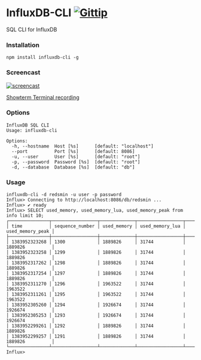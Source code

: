 InfluxDB-CLI [![Gittip](http://badgr.co/gittip/fgribreau.png)](https://www.gittip.com/fgribreau/)
============

SQL CLI for InfluxDB

### Installation
```shell
npm install influxdb-cli -g
```

### Screencast

[![screencast](http://i.imgur.com/VpCXxlm.gif)](http://showterm.io/0cec86260d6a74f636907#slow)

[Showterm Terminal recording](http://showterm.io/0cec86260d6a74f636907#slow)

### Options

```shell
InfluxDB SQL CLI
Usage: influxdb-cli

Options:
  -h, --hostname  Host [%s]      [default: "localhost"]
  --port          Port [%s]      [default: 8086]
  -u, --user      User [%s]      [default: "root"]
  -p, --password  Password [%s]  [default: "root"]
  -d, --database  Database [%s]  [default: "db"]
```

### Usage

```shell
influxdb-cli -d redsmin -u user -p password
Influx> Connecting to http://localhost:8086/db/redsmin ...
Influx> ✔ ready
Influx> SELECT used_memory, used_memory_lua, used_memory_peak from info limit 10;
┌───────────────┬─────────────────┬─────────────┬─────────────────┬──────────────────┐
│ time          │ sequence_number │ used_memory │ used_memory_lua │ used_memory_peak │
├───────────────┼─────────────────┼─────────────┼─────────────────┼──────────────────┤
│ 1383952323268 │ 1300            │ 1889826     │ 31744           │ 1889826          │
│ 1383952323258 │ 1299            │ 1889826     │ 31744           │ 1889826          │
│ 1383952317262 │ 1298            │ 1889826     │ 31744           │ 1889826          │
│ 1383952317254 │ 1297            │ 1889826     │ 31744           │ 1889826          │
│ 1383952311270 │ 1296            │ 1963522     │ 31744           │ 1963522          │
│ 1383952311261 │ 1295            │ 1963522     │ 31744           │ 1963522          │
│ 1383952305260 │ 1294            │ 1926674     │ 31744           │ 1926674          │
│ 1383952305253 │ 1293            │ 1926674     │ 31744           │ 1926674          │
│ 1383952299261 │ 1292            │ 1889826     │ 31744           │ 1889826          │
│ 1383952299257 │ 1291            │ 1889826     │ 31744           │ 1889826          │
└───────────────┴─────────────────┴─────────────┴─────────────────┴──────────────────┘
Influx>
```

